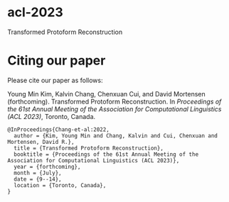 # acl-2023
Transformed Protoform Reconstruction


# Citing our paper

Please cite our paper as follows:

Young Min Kim, Kalvin Chang, Chenxuan Cui, and David Mortensen (forthcoming). Transformed Protoform Reconstruction. In *Proceedings of the 61st Annual Meeting of the Association for Computational Linguistics (ACL 2023)*, Toronto, Canada.


```
@InProceedings{Chang-et-al:2022,
  author = {Kim, Young Min and Chang, Kalvin and Cui, Chenxuan and Mortensen, David R.},
  title = {Transformed Protoform Reconstruction},
  booktitle = {Proceedings of the 61st Annual Meeting of the Association for Computational Linguistics (ACL 2023)},
  year = {forthcoming},
  month = {July},
  date = {9--14},
  location = {Toronto, Canada},
}
```
